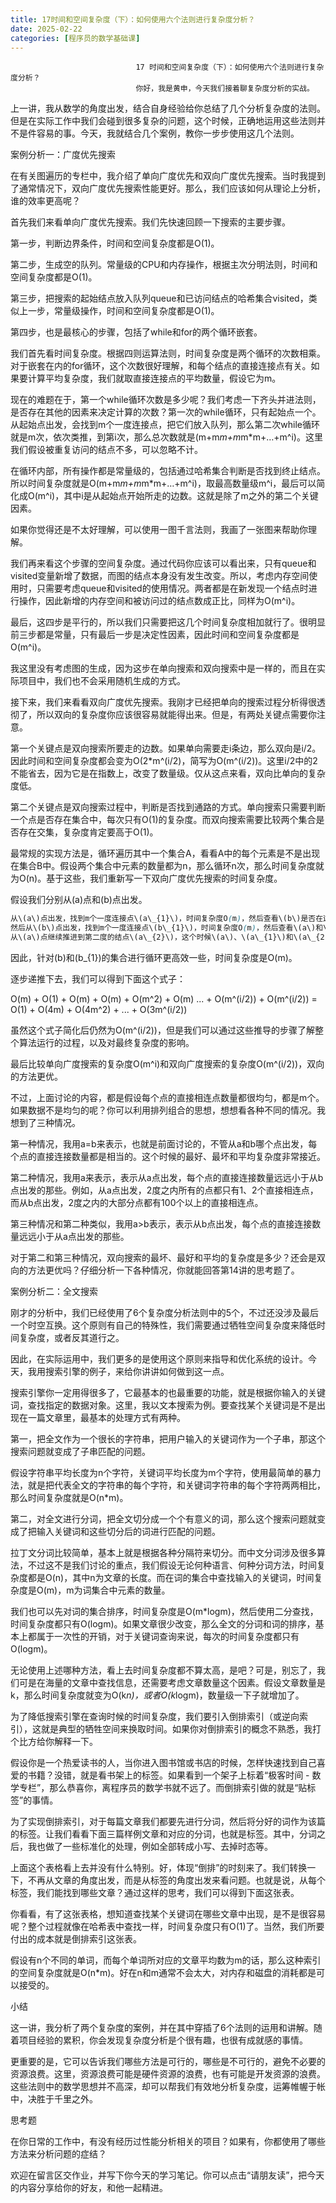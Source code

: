 ```yaml
---
title: 17时间和空间复杂度（下）：如何使用六个法则进行复杂度分析？
date: 2025-02-22
categories: [程序员的数学基础课]
---
```

```text
                            17 时间和空间复杂度（下）：如何使用六个法则进行复杂度分析？
                            你好，我是黄申，今天我们接着聊复杂度分析的实战。
```

上一讲，我从数学的角度出发，结合自身经验给你总结了几个分析复杂度的法则。但是在实际工作中我们会碰到很多复杂的问题，这个时候，正确地运用这些法则并不是件容易的事。今天，我就结合几个案例，教你一步步使用这几个法则。

案例分析一：广度优先搜索

在有关图遍历的专栏中，我介绍了单向广度优先和双向广度优先搜索。当时我提到了通常情况下，双向广度优先搜索性能更好。那么，我们应该如何从理论上分析，谁的效率更高呢？

首先我们来看单向广度优先搜索。我们先快速回顾一下搜索的主要步骤。

第一步，判断边界条件，时间和空间复杂度都是O(1)。

第二步，生成空的队列。常量级的CPU和内存操作，根据主次分明法则，时间和空间复杂度都是O(1)。

第三步，把搜索的起始结点放入队列queue和已访问结点的哈希集合visited，类似上一步，常量级操作，时间和空间复杂度都是O(1)。

第四步，也是最核心的步骤，包括了while和for的两个循环嵌套。

我们首先看时间复杂度。根据四则运算法则，时间复杂度是两个循环的次数相乘。对于嵌套在内的for循环，这个次数很好理解，和每个结点的直接连接点有关。如果要计算平均复杂度，我们就取直接连接点的平均数量，假设它为m。

现在的难题在于，第一个while循环次数是多少呢？我们考虑一下齐头并进法则，是否存在其他的因素来决定计算的次数？第一次的while循环，只有起始点一个。从起始点出发，会找到m个一度连接点，把它们放入队列，那么第二次while循环就是m次，依次类推，到第i次，那么总次数就是(m+m*m+m*m*m+…+m^i)。这里我们假设被重复访问的结点不多，可以忽略不计。

在循环内部，所有操作都是常量级的，包括通过哈希集合判断是否找到终止结点。所以时间复杂度就是O(m+m*m+m*m*m+…+m^i)，取最高数量级m^i，最后可以简化成O(m^i)，其中i是从起始点开始所走的边数。这就是除了m之外的第二个关键因素。

如果你觉得还是不太好理解，可以使用一图千言法则，我画了一张图来帮助你理解。



我们再来看这个步骤的空间复杂度。通过代码你应该可以看出来，只有queue和visited变量新增了数据，而图的结点本身没有发生改变。所以，考虑内存空间使用时，只需要考虑queue和visited的使用情况。两者都是在新发现一个结点时进行操作，因此新增的内存空间和被访问过的结点数成正比，同样为O(m^i)。

最后，这四步是平行的，所以我们只需要把这几个时间复杂度相加就行了。很明显前三步都是常量，只有最后一步是决定性因素，因此时间和空间复杂度都是O(m^i)。

我这里没有考虑图的生成，因为这步在单向搜索和双向搜索中是一样的，而且在实际项目中，我们也不会采用随机生成的方式。

接下来，我们来看看双向广度优先搜索。我刚才已经把单向的搜索过程分析得很透彻了，所以双向的复杂度你应该很容易就能得出来。但是，有两处关键点需要你注意。

第一个关键点是双向搜索所要走的边数。如果单向需要走i条边，那么双向是i/2。因此时间和空间复杂度都会变为O(2*m^(i/2)，简写为O(m^(i/2))。这里i/2中的2不能省去，因为它是在指数上，改变了数量级。仅从这点来看，双向比单向的复杂度低。

第二个关键点是双向搜索过程中，判断是否找到通路的方式。单向搜索只需要判断一个点是否存在集合中，每次只有O(1)的复杂度。而双向搜索需要比较两个集合是否存在交集，复杂度肯定要高于O(1)。

最常规的实现方法是，循环遍历其中一个集合A，看看A中的每个元素是不是出现在集合B中。假设两个集合中元素的数量都为n，那么循环n次，那么时间复杂度就为O(n)。基于这些，我们重新写一下双向广度优先搜索的时间复杂度。

假设我们分别从\(a\)点和\(b\)点出发。


```css
从\(a\)点出发，找到m个一度连接点\(a\_{1}\)，时间复杂度O(m)，然后查看\(b\)是否在这m个结点中，时间复杂度是O(1)。
然后从\(b\)点出发，找到m个一度连接点\(b\_{1}\)，时间复杂度O(m)，然后查看\(a\)和\(a\_{1}\)是不是在\(b\)和\(b\_{1}\)中，时间复杂度是O(m+1)，简写为O(m)。
从\(a\)点继续推进到第二度的结点\(a\_{2}\)，这个时候\(a\)、\(a\_{1}\)和\(a\_{2}\)的并集的数量已经有1+m+m^2，而\(b\)和\(b\_{1}\)的并集数量只有1+m。
```


因此，针对\(b\)和\(b\_{1}\)的集合进行循环更高效一些，时间复杂度是O(m)。



逐步递推下去，我们可以得到下面这个式子：

O(m) + O(1) + O(m) + O(m) + O(m^2) + O(m) ... + O(m^(i/2)) + O(m^(i/2)) = O(1) + O(4m) + O(4m^2) + ... + O(3m^(i/2))


虽然这个式子简化后仍然为O(m^(i/2))，但是我们可以通过这些推导的步骤了解整个算法运行的过程，以及对最终复杂度的影响。

最后比较单向广度搜索的复杂度O(m^i)和双向广度搜索的复杂度O(m^(i/2))，双向的方法更优。

不过，上面讨论的内容，都是假设每个点的直接相连点数量都很均匀，都是m个。如果数据不是均匀的呢？你可以利用排列组合的思想，想想看各种不同的情况。我想到了三种情况。

第一种情况，我用a=b来表示，也就是前面讨论的，不管从a和b哪个点出发，每个点的直接连接数量都是相当的。这个时候的最好、最坏和平均复杂度非常接近。

第二种情况，我用a来表示，表示从a点出发，每个点的直接连接数量远远小于从b点出发的那些。例如，从a点出发，2度之内所有的点都只有1、2个直接相连点，而从b点出发，2度之内的大部分点都有100个以上的直接相连点。

第三种情况和第二种类似，我用a>b表示，表示从b点出发，每个点的直接连接数量远远小于从a点出发的那些。

对于第二和第三种情况，双向搜索的最坏、最好和平均的复杂度是多少？还会是双向的方法更优吗？仔细分析一下各种情况，你就能回答第14讲的思考题了。

案例分析二：全文搜索

刚才的分析中，我们已经使用了6个复杂度分析法则中的5个，不过还没涉及最后一个时空互换。这个原则有自己的特殊性，我们需要通过牺牲空间复杂度来降低时间复杂度，或者反其道行之。

因此，在实际运用中，我们更多的是使用这个原则来指导和优化系统的设计。今天，我用搜索引擎的例子，来给你讲讲如何做到这一点。

搜索引擎你一定用得很多了，它最基本的也最重要的功能，就是根据你输入的关键词，查找指定的数据对象。这里，我以文本搜索为例。要查找某个关键词是不是出现在一篇文章里，最基本的处理方式有两种。

第一，把全文作为一个很长的字符串，把用户输入的关键词作为一个子串，那这个搜索问题就变成了子串匹配的问题。

假设字符串平均长度为n个字符，关键词平均长度为m个字符，使用最简单的暴力法，就是把代表全文的字符串的每个字符，和关键词字符串的每个字符两两相比，那么时间复杂度就是O(n*m)。

第二，对全文进行分词，把全文切分成一个个有意义的词，那么这个搜索问题就变成了把输入关键词和这些切分后的词进行匹配的问题。

拉丁文分词比较简单，基本上就是根据各种分隔符来切分。而中文分词涉及很多算法，不过这不是我们讨论的重点，我们假设无论何种语言、何种分词方法，时间复杂度都是O(n)，其中n为文章的长度。而在词的集合中查找输入的关键词，时间复杂度是O(m)，m为词集合中元素的数量。

我们也可以先对词的集合排序，时间复杂度是O(m*logm)，然后使用二分查找，时间复杂度都只有O(logm)。如果文章很少改变，那么全文的分词和词的排序，基本上都属于一次性的开销，对于关键词查询来说，每次的时间复杂度都只有O(logm)。

无论使用上述哪种方法，看上去时间复杂度都不算太高，是吧？可是，别忘了，我们可是在海量的文章中查找信息，还需要考虑文章数量这个因素。假设文章数量是k，那么时间复杂度就变为O(k*n)，或者O(k*logm)，数量级一下子就增加了。

为了降低搜索引擎在查询时候的时间复杂度，我们要引入倒排索引（或逆向索引），这就是典型的牺牲空间来换取时间。如果你对倒排索引的概念不熟悉，我打个比方给你解释一下。

假设你是一个热爱读书的人，当你进入图书馆或书店的时候，怎样快速找到自己喜爱的书籍？没错，就是看书架上的标签。如果看到一个架子上标着“极客时间 - 数学专栏”，那么恭喜你，离程序员的数学书就不远了。而倒排索引做的就是“贴标签”的事情。

为了实现倒排索引，对于每篇文章我们都要先进行分词，然后将分好的词作为该篇的标签。让我们看看下面三篇样例文章和对应的分词，也就是标签。其中，分词之后，我也做了一些标准化的处理，例如全部转成小写、去掉时态等。



上面这个表格看上去并没有什么特别。好，体现“倒排”的时刻来了。我们转换一下，不再从文章的角度出发，而是从标签的角度出发来看问题。也就是说，从每个标签，我们能找到哪些文章？通过这样的思考，我们可以得到下面这张表。



你看看，有了这张表格，想知道查找某个关键词在哪些文章中出现，是不是很容易呢？整个过程就像在哈希表中查找一样，时间复杂度只有O(1)了。当然，我们所要付出的成本就是倒排索引这张表。

假设有n个不同的单词，而每个单词所对应的文章平均数为m的话，那么这种索引的空间复杂度就是O(n*m)。好在n和m通常不会太大，对内存和磁盘的消耗都是可以接受的。

小结

这一讲，我分析了两个复杂度的案例，并在其中穿插了6个法则的运用和讲解。随着项目经验的累积，你会发现复杂度分析是个很有趣，也很有成就感的事情。

更重要的是，它可以告诉我们哪些方法是可行的，哪些是不可行的，避免不必要的资源浪费。这里，资源浪费可能是硬件资源的浪费，也有可能是开发资源的浪费。这些法则中的数学思想并不高深，却可以帮我们有效地分析复杂度，运筹帷幄于帐中，决胜于千里之外。

思考题

在你日常的工作中，有没有经历过性能分析相关的项目？如果有，你都使用了哪些方法来分析问题的症结？

欢迎在留言区交作业，并写下你今天的学习笔记。你可以点击“请朋友读”，把今天的内容分享给你的好友，和他一起精进。

                        
                        
                            
